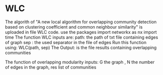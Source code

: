 # WLC


The algorith of "A new local algorithm for overlapping community detection based on clustering coefficient and common neighbour similarity" is uploaded in file WLC code.
use the packages
import networkx as nx
import time
The function WLC  inputs are: path: the path of txt file containing edges of graph
    sep : the used separator in the file of edges
 Run this function using: WLC(path, sep)
The Output: is the file results containing overlapping communities
	
The function of overlapping modularity inputs: G the graph , N the number of edges in the graph, res list of communities
